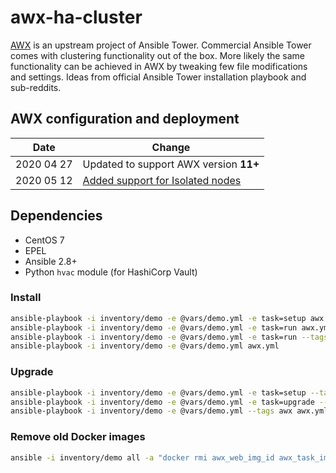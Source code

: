 # awx-ha-cluster

[AWX](https://github.com/ansible/awx) is an upstream project of Ansible Tower. Commercial Ansible Tower comes with clustering functionality out of the box. More likely the same functionality can be achieved in AWX by tweaking few file modifications and settings. Ideas from  official Ansible Tower installation playbook and sub-reddits.

## AWX configuration and deployment

|Date|Change|
|---|---|
|2020 04 27|Updated to support AWX version __11+__|
|2020 05 12|[Added support for Isolated nodes](/ISOLATED.md)|

## Dependencies

- CentOS 7
- EPEL
- Ansible 2.8+
- Python `hvac` module (for HashiCorp Vault)

### Install

```bash
ansible-playbook -i inventory/demo -e @vars/demo.yml -e task=setup awx.yml
ansible-playbook -i inventory/demo -e @vars/demo.yml -e task=run awx.yml --skip-tags awx
ansible-playbook -i inventory/demo -e @vars/demo.yml -e task=run --tags awx --limit primary_awx_node awx.yml
ansible-playbook -i inventory/demo -e @vars/demo.yml awx.yml
```

### Upgrade

```bash
ansible-playbook -i inventory/demo -e @vars/demo.yml -e task=setup --tags awx awx.yml
ansible-playbook -i inventory/demo -e @vars/demo.yml -e task=upgrade --tags awx awx.yml
ansible-playbook -i inventory/demo -e @vars/demo.yml --tags awx awx.yml
```

### Remove old Docker images

```bash
ansible -i inventory/demo all -a "docker rmi awx_web_img_id awx_task_img_id"
```
